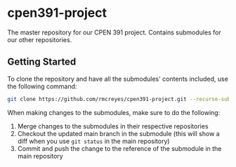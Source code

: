 # cpen391-project
The master repository for our CPEN 391 project. Contains submodules for our other repositories.

## Getting Started

To clone the repository and have all the submodules' contents included, use the following command:

```bash
git clone https://github.com/rmcreyes/cpen391-project.git --recurse-submodules
```

When making changes to the submodules, make sure to do the following:

1. Merge changes to the submodules in their respective repositories
2. Checkout the updated main branch in the submodule (this will show a diff when you use `git status` in the main repository)
3. Commit and push the change to the reference of the submodule in the main repository
